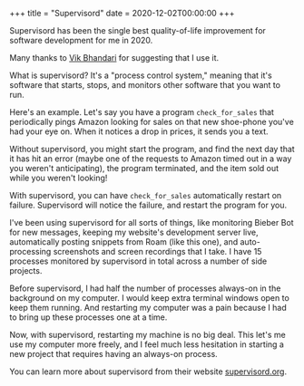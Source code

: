 +++
title = "Supervisord"
date = 2020-12-02T00:00:00
+++

Supervisord has been the single best quality-of-life improvement for software development for me in 2020.

Many thanks to [Vik Bhandari](https://vikb.com/) for suggesting that I use it.

What is supervisord? It's a "process control system," meaning that it's software that starts, stops, and monitors other software that you want to run. 

Here's an example. Let's say you have a program `check_for_sales` that periodically pings Amazon looking for sales on that new shoe-phone you've had your eye on. When it notices a drop in prices, it sends you a text.

Without supervisord, you might start the program, and find the next day that it has hit an error (maybe one of the requests to Amazon timed out in a way you weren't anticipating), the program terminated, and the item sold out while you weren't looking!

With supervisord, you can have `check_for_sales` automatically restart on failure. Supervisord will notice the failure, and restart the program for you.

I've been using supervisord for all sorts of things, like monitoring Bieber Bot for new messages, keeping my website's development server live, automatically posting snippets from Roam (like this one), and auto-processing screenshots and screen recordings that I take. I have 15 processes monitored by supervisord in total across a number of side projects.

Before supervisord, I had half the number of processes always-on in the background on my computer. I would keep extra terminal windows open to keep them running. And restarting my computer was a pain because I had to bring up these processes one at a time.

Now, with supervisord, restarting my machine is no big deal. This let's me use my computer more freely, and I feel much less hesitation in starting a new project that requires having an always-on process.

You can learn more about supervisord from their website [supervisord.org](http://supervisord.org/).

